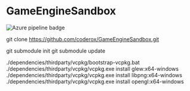 # GameEngineSandbox

![Azure pipeline badge](https://coderox.visualstudio.com/Game%20Engine%20Sandbox/_apis/build/status/Build%20master%20branch)

git clone https://github.com/coderox/GameEngineSandbox.git

git submodule init
git submodule update

./dependencies/thirdparty/vcpkg/bootstrap-vcpkg.bat
./dependencies/thirdparty/vcpkg/vcpkg.exe install glew:x64-windows
./dependencies/thirdparty/vcpkg/vcpkg.exe install libpng:x64-windows
./dependencies/thirdparty/vcpkg/vcpkg.exe install opengl:x64-windows


